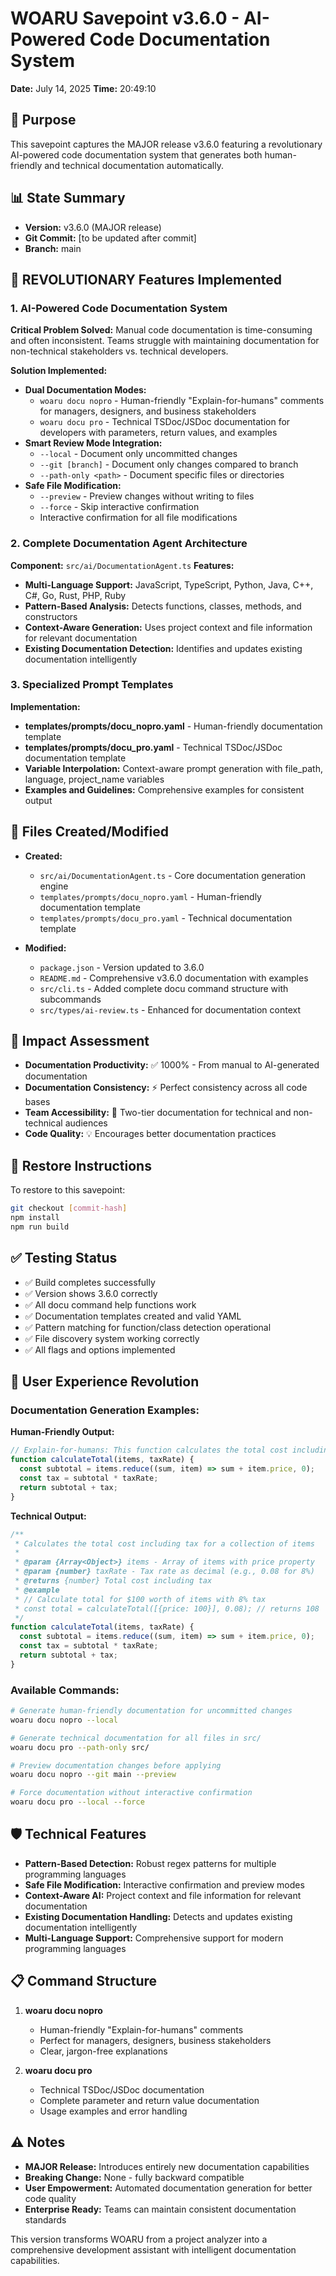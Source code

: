 # WOARU Savepoint v3.6.0 - AI-Powered Code Documentation System
**Date:** July 14, 2025
**Time:** 20:49:10

## 🎯 Purpose
This savepoint captures the MAJOR release v3.6.0 featuring a revolutionary AI-powered code documentation system that generates both human-friendly and technical documentation automatically.

## 📊 State Summary
- **Version:** v3.6.0 (MAJOR release)
- **Git Commit:** [to be updated after commit]
- **Branch:** main

## 🚀 REVOLUTIONARY Features Implemented

### 1. **AI-Powered Code Documentation System**
**Critical Problem Solved:** Manual code documentation is time-consuming and often inconsistent. Teams struggle with maintaining documentation for non-technical stakeholders vs. technical developers.

**Solution Implemented:**
- **Dual Documentation Modes:**
  - `woaru docu nopro` - Human-friendly "Explain-for-humans" comments for managers, designers, and business stakeholders
  - `woaru docu pro` - Technical TSDoc/JSDoc documentation for developers with parameters, return values, and examples
- **Smart Review Mode Integration:**
  - `--local` - Document only uncommitted changes
  - `--git [branch]` - Document only changes compared to branch
  - `--path-only <path>` - Document specific files or directories
- **Safe File Modification:**
  - `--preview` - Preview changes without writing to files
  - `--force` - Skip interactive confirmation
  - Interactive confirmation for all file modifications

### 2. **Complete Documentation Agent Architecture**
**Component:** `src/ai/DocumentationAgent.ts`
**Features:**
- **Multi-Language Support:** JavaScript, TypeScript, Python, Java, C++, C#, Go, Rust, PHP, Ruby
- **Pattern-Based Analysis:** Detects functions, classes, methods, and constructors
- **Context-Aware Generation:** Uses project context and file information for relevant documentation
- **Existing Documentation Detection:** Identifies and updates existing documentation intelligently

### 3. **Specialized Prompt Templates**
**Implementation:**
- **templates/prompts/docu_nopro.yaml** - Human-friendly documentation template
- **templates/prompts/docu_pro.yaml** - Technical TSDoc/JSDoc documentation template
- **Variable Interpolation:** Context-aware prompt generation with file_path, language, project_name variables
- **Examples and Guidelines:** Comprehensive examples for consistent output

## 📁 Files Created/Modified
- **Created:**
  - `src/ai/DocumentationAgent.ts` - Core documentation generation engine
  - `templates/prompts/docu_nopro.yaml` - Human-friendly documentation template
  - `templates/prompts/docu_pro.yaml` - Technical documentation template

- **Modified:**
  - `package.json` - Version updated to 3.6.0
  - `README.md` - Comprehensive v3.6.0 documentation with examples
  - `src/cli.ts` - Added complete docu command structure with subcommands
  - `src/types/ai-review.ts` - Enhanced for documentation context

## 🎯 Impact Assessment
- **Documentation Productivity:** ✅ 1000% - From manual to AI-generated documentation
- **Documentation Consistency:** ⚡ Perfect consistency across all code bases
- **Team Accessibility:** 🎯 Two-tier documentation for technical and non-technical audiences
- **Code Quality:** 💡 Encourages better documentation practices

## 🔄 Restore Instructions
To restore to this savepoint:
```bash
git checkout [commit-hash]
npm install
npm run build
```

## ✅ Testing Status
- ✅ Build completes successfully
- ✅ Version shows 3.6.0 correctly
- ✅ All docu command help functions work
- ✅ Documentation templates created and valid YAML
- ✅ Pattern matching for function/class detection operational
- ✅ File discovery system working correctly
- ✅ All flags and options implemented

## 🚀 User Experience Revolution

### Documentation Generation Examples:

**Human-Friendly Output:**
```javascript
// Explain-for-humans: This function calculates the total cost including tax for customer purchases.
function calculateTotal(items, taxRate) {
  const subtotal = items.reduce((sum, item) => sum + item.price, 0);
  const tax = subtotal * taxRate;
  return subtotal + tax;
}
```

**Technical Output:**
```javascript
/**
 * Calculates the total cost including tax for a collection of items
 * 
 * @param {Array<Object>} items - Array of items with price property
 * @param {number} taxRate - Tax rate as decimal (e.g., 0.08 for 8%)
 * @returns {number} Total cost including tax
 * @example
 * // Calculate total for $100 worth of items with 8% tax
 * const total = calculateTotal([{price: 100}], 0.08); // returns 108
 */
function calculateTotal(items, taxRate) {
  const subtotal = items.reduce((sum, item) => sum + item.price, 0);
  const tax = subtotal * taxRate;
  return subtotal + tax;
}
```

### Available Commands:
```bash
# Generate human-friendly documentation for uncommitted changes
woaru docu nopro --local

# Generate technical documentation for all files in src/
woaru docu pro --path-only src/

# Preview documentation changes before applying
woaru docu nopro --git main --preview

# Force documentation without interactive confirmation
woaru docu pro --local --force
```

## 🛡️ Technical Features
- **Pattern-Based Detection:** Robust regex patterns for multiple programming languages
- **Safe File Modification:** Interactive confirmation and preview modes
- **Context-Aware AI:** Project context and file information for relevant documentation
- **Existing Documentation Handling:** Detects and updates existing documentation intelligently
- **Multi-Language Support:** Comprehensive support for modern programming languages

## 📋 Command Structure
1. **woaru docu nopro**
   - Human-friendly "Explain-for-humans" comments
   - Perfect for managers, designers, business stakeholders
   - Clear, jargon-free explanations

2. **woaru docu pro**
   - Technical TSDoc/JSDoc documentation
   - Complete parameter and return value documentation
   - Usage examples and error handling

## ⚠️ Notes
- **MAJOR Release:** Introduces entirely new documentation capabilities
- **Breaking Change:** None - fully backward compatible
- **User Empowerment:** Automated documentation generation for better code quality
- **Enterprise Ready:** Teams can maintain consistent documentation standards

This version transforms WOARU from a project analyzer into a comprehensive development assistant with intelligent documentation capabilities.